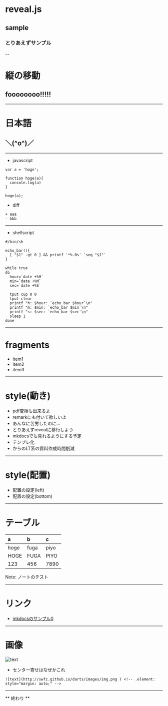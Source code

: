 # reveal.js
## sample
### とりあえずサンプル

--

# 縦の移動
## foooooooo!!!!!

---

# 日本語
## ＼(^o^)／

---
- javascript

```.javascript
var a = 'hoge';

function hoge(a){
  console.log(a)
}

hoge(a);
```

- diff

```
+ aaa
- bbb
```

---
- shellscript

```.shellscript
#/bin/sh

echo_bar(){
  [ "$1" -gt 0 ] && printf '*%.0s' `seq "$1"`
}

while true
do
  hour=`date +%H`
  min=`date +%M`
  sec=`date +%S`

  tput cup 0 0
  tput clear
  printf "h: $hour: `echo_bar $hour`\n"
  printf "m: $min: `echo_bar $min`\n"
  printf "s: $sec: `echo_bar $sec`\n"
  sleep 1
done
```

---

# fragments
- item1 <!-- .element: class="fragment" data-fragment-index="1" -->
- item2 <!-- .element: class="fragment" data-fragment-index="2" -->
- item3 <!-- .element: class="fragment" data-fragment-index="3" -->

---
# style(動き)
- pdf変換も出来るよ <!-- .element: class="fragment grow" -->
- remarkにも付いて欲しいよ <!-- .element: class="fragment shrink" -->
- あんなに苦労したのに... <!-- .element: class="fragment current-visible" -->
- とりあえずrevealに移行しよう <!-- .element: class="fragment fade-out" -->
- mkdocsでも見れるようにする予定 <!-- .element: class="fragment highlight-current-blue" -->
- テンプレ化 <!-- .element: class="fragment highlight-red" -->
- からのLT系の資料作成時間削減 <!-- .element: class="fragment highlight-current-green" -->

---

# style(配置)

- 配置の設定(left) <!-- .element: style="text-align: left;" -->
- 配置の設定(bottom) <!-- .element: style="vertical-align: bottom;" -->

---
# テーブル

| a | b | c |
|:-|:-|:-|
| hoge | fuga | piyo |
| HOGE | FUGA | PIYO |
| 123  | 456  | 7890 |

Note: ノートのテスト

---
# リンク
- [mkdocsのサンプル0](http://swfz.github.io/mkdocs_sample )

---
# 画像
![text](http://swfz.github.io/darts/images/img.png ) <!-- .element: style="margin: auto;" -->

- センター寄せはなぜかこれ

```
![text](http://swfz.github.io/darts/images/img.png ) <!-- .element: style="margin: auto;" -->
```

---

** 終わり **





